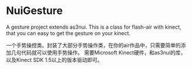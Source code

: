 NuiGesture
==========

A gesture project extends as3nui. This is a class for flash-air with kinect, that you can easy to get the gesture on your kinect.

一个手势操控类。封装了大部分手势操作类，在你的air作品中，只需要简单的添加几句代码就可以使用手势操作。
需要Microsoft Kinect硬件，和as3nui的库，以及Kinect SDK 1.5以上的版本驱动即可。
